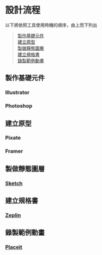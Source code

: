 # 設計流程

以下將依照工具使用時機的順序，由上而下列出

> [製作基礎元件](#製作基礎元件)   
[建立原型](#建立原型)  
[製做靜態圖層](#製做靜態圖層)  
[建立規格書](#建立規格書)  
[錄製範例動畫](#錄製範例動畫)

## 製作基礎元件

### Illustrator

### Photoshop

## 建立原型

### Pixate

### Framer

## 製做靜態圖層

### [Sketch](../../tools/sketch.md)

## 建立規格書

### [Zeplin](../../tools/plugin/zeplin.md)

## 錄製範例動畫

### [Placeit](../../tools/website/placeit.md)
